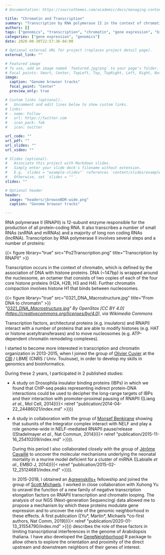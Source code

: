 ```yaml
---
# Documentation: https://sourcethemes.com/academic/docs/managing-content/

title: "Chromatin and Transcription"
summary: "Transcription by RNA polymerase II in the context of chromatin"
authors: []
tags: ["genomics", "transcription", "chromatin", "gene expression", "bioinformatics", "R"]
categories: ["gene expression", "genomics"]
date: 2020-08-30T22:57:36-04:00

# Optional external URL for project (replaces project detail page).
external_link: ""

# Featured image
# To use, add an image named `featured.jpg/png` to your page's folder.
# Focal points: Smart, Center, TopLeft, Top, TopRight, Left, Right, BottomLeft, Bottom, BottomRight.
image:
  caption: "Genome browser tracks"
  focal_point: "Center"
  preview_only: true

# Custom links (optional).
#   Uncomment and edit lines below to show custom links.
# links:
# - name: Follow
#   url: https://twitter.com
#   icon_pack: fab
#   icon: twitter

url_code: ""
url_pdf: ""
url_slides: ""
url_video: ""

# Slides (optional).
#   Associate this project with Markdown slides.
#   Simply enter your slide deck's filename without extension.
#   E.g. `slides = "example-slides"` references `content/slides/example-slides.md`.
#   Otherwise, set `slides = ""`.
slides: ""

# Optional header
header:
  image: "headers/jbrowseBDR-wide.png"
  caption: "Genome browser tracks"

---
```


  RNA polymerase II (RNAPII) is 12-subunit enzyme responsible for the production of all protein-coding RNA. It also transcribes a number of small RNAs (snRNA and miRNAs) and a majority of long non coding RNAs (lncRNA). Transcription by RNA polymerase II involves several steps and a number of proteins:
  
{{< figure library="true" src="Po2Transcription.png" title="Transcription by RNAPII" >}}  
  
  Transcription occurs in the context of chromatin, which is defined by the association of DNA with histone proteins. DNA (~147bp) is wrapped around the nucleosome, an octamer that consists of two copies of each of the four core histone proteins (H2A, H2B, H3 and H4). Further chromatin compaction involves histone H1 that binds between nucleosomes.  
  
{{< figure library="true" src="0321_DNA_Macrostructure.jpg" title="From DNA to chromatin" >}}  
  *"[0321_DNA_Macrostructure.jpg](https://upload.wikimedia.org/wikipedia/commons/b/b4/0321_DNA_Macrostructure.jpg)" By OpenStax [CC BY 4.0]  (https://creativecommons.org/licenses/by/4.0), via Wikimedia Commons*
  
  Transcription factors, architectural proteins (e.g. insulators) and RNAPII interact with a number of proteins that are able to modify histones (e.g. HAT or histone acetyltransferases) and to move nucleosomes (e.g. ATP-dependent chromatin remodeling complexes).  
  
  I started to become more interested in transcription and chromatin organization in 2013-2015, when I joined the group of [Olivier Cuvier](http://cbi-toulouse.fr/fr/equipe-cuvier) at the [CBI](http://cbi-toulouse.fr/eng/) / LBME (CNRS / Univ. Toulouse), in order to develop my skills in genomics and bioinformatics.  
  
  During these 2 years, I participated in 2 published studies:  
  
* A study on Drosophila insulator binding proteins (IBPs) in which we found that ChIP-seq peaks representing indirect protein-DNA interactions could be used to decipher the long-range targets of IBPs and their interaction with promoter-proximal pausing of RNAPII ([Liang *et al.*, Mol Cell, 2014]({{< relref "publication/2014-04-22_24486021/index.md" >}}))  

* A study in collaboration with the group of [Monsef Benkirane](https://www.igh.cnrs.fr/en/research/departments/molecular-bases-of-human-diseases/10-laboratory-of-molecular-virology) showing that subunits of the Integrator complex interact with NELF and play a role genome-wide in NELF-mediated RNAPII pause/release ([Stadelmayer *et al.*, Nat Commun, 2014]({{< relref "publication/2015-11-16_25410209/index.md" >}})).  
  
  During this period I also collaborated closely with the group of [Jérôme Cavaillé](https://cbi-toulouse.fr/eng/equipe-cavaille) to uncover the molecular mechanisms underlying the neonatal mortality in a murine model deficient for a cluster of miRNA ([Labialle *et al.*, EMBO J, 2014]({{< relref "publication/2015-02-12_25124681/index.md" >}})).  
  
  In 2015-2018, I obtained an [Agreenskills+](https://www.agreenskills.eu/) fellowship and joined the group of [Scott Michaels](https://biology.indiana.edu/about/faculty/michaels-scott.html). I worked in close collaboration with Xuhong Yu to unravel the function of a new family of negative transcription elongation factors on RNAPII transcription and chromatin looping. The analysis of our NGS (Next-generation Sequencing) data allowed me to propose a mechanism by which these proteins modulate gene expression and to uncover the role of the genomic neighborhood in these effects. A first publication ([Yu\*, Martin\*, Michaels \*co-first authors, Nat Comm, 2019]({{< relref "publication/2020-01-13_31554790/index.md" >}})) describes the role of these factors in limiting transcriptional interferences in the genome of Arabidopsis thaliana. I have also developed the [GeneNeighborhood](https://github.com/pgpmartin/GeneNeighborhood) R package to allow others to explore the orientation and proximity of the direct upstream and downstream neighbors of their genes of interest.  
  

